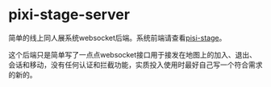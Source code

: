 # pixi-stage-server
简单的线上同人展系统websocket后端。系统前端请查看[pisi-stage](https://github.com/cyberse-sprite/pixi-stage)。

这个后端只是简单写了一点点websocket接口用于接发在地图上的加入、退出、会话和移动，没有任何认证和拦截功能，实质投入使用时最好自己写一个符合需求的新的。
